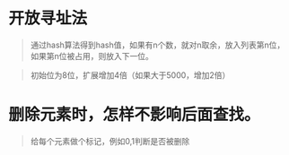 # 开放寻址法
>通过hash算法得到hash值，如果有n个数，就对n取余，放入列表第n位，如果第n位被占用，则放入下一位。

>初始位为8位，扩展增加4倍（如果大于5000，增加2倍）　　

# 删除元素时，怎样不影响后面查找。
>给每个元素做个标记，例如0,1判断是否被删除 